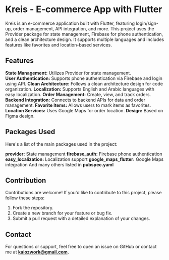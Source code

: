 # Kreis - E-commerce App with Flutter
 <!-- Insert your logo or any image representing the project -->

Kreis is an e-commerce application built with Flutter, featuring login/sign-up, order management, API integration, and more. This project uses the Provider package for state management, Firebase for phone authentication, and a clean architecture design. It supports multiple languages and includes features like favorites and location-based services.

## Features
**State Management:** Utilizes Provider for state management.  
**User Authentication:** Supports phone authentication via Firebase and login using API.
**Clean Architecture:** Follows a clean architecture design for code organization.
**Localization:** Supports English and Arabic languages with easy localization.
**Order Management:** Create, view, and track orders.
**Backend Integration:** Connects to backend APIs for data and order management.
**Favorite Items:** Allows users to mark items as favorites.
**Location Services:** Uses Google Maps for order location.
**Design:** Based on Figma design.

## Packages Used
Here's a list of the main packages used in the project:

**provider:** State management
**firebase_auth:** Firebase phone authentication
**easy_localization:** Localization support
**google_maps_flutter:** Google Maps integration
And many others listed in **pubspec.yaml**

## Contribution
Contributions are welcome! If you'd like to contribute to this project, please follow these steps:

1. Fork the repository.
2. Create a new branch for your feature or bug fix.
3. Submit a pull request with a detailed explanation of your changes.

## Contact
For questions or support, feel free to open an issue on GitHub or contact me at **kaiozwork@gmail.com.**
